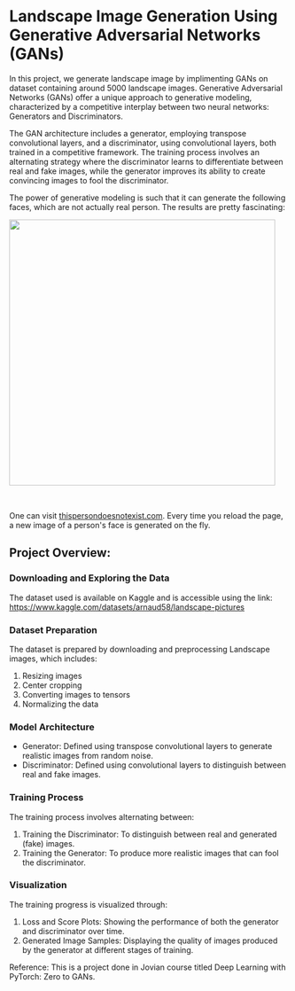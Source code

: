 # Landscape Image Generation Using Generative Adversarial Networks (GANs)

In this project, we generate landscape image by implimenting GANs on dataset containing around 5000 landscape images. Generative Adversarial Networks (GANs) offer a unique approach to generative modeling, characterized by a competitive interplay between two neural networks: Generators and Discriminators. 


The GAN architecture includes a generator, employing transpose convolutional layers, and a discriminator, using convolutional layers, both trained in a competitive framework. The training process involves an alternating strategy where the discriminator learns to differentiate between real and fake images, while the generator improves its ability to create convincing images to fool the discriminator. 

The power of generative modeling is such that it can generate the following faces, which are not actually real person. The results are pretty fascinating:

<img src="https://imgix.bustle.com/inverse/4b/17/8f/0e/cf91/4506/99c7/e6a491c5d4ac/these-people-are-not-real--they-were-produced-by-our-generator-that-allows-control-over-different-a.png" style="width:480px; margin-bottom:32px"/>

One can visit [thispersondoesnotexist.com](https://thispersondoesnotexist.com). Every time you reload the page, a new image of a person's face is generated on the fly.


## Project Overview:
### Downloading and Exploring the Data
The dataset used is available on Kaggle and is accessible using the link: https://www.kaggle.com/datasets/arnaud58/landscape-pictures

### Dataset Preparation
The dataset is prepared by downloading and preprocessing Landscape images, which includes:

1. Resizing images
2. Center cropping
3. Converting images to tensors
4. Normalizing the data


### Model Architecture
* Generator: Defined using transpose convolutional layers to generate realistic images from random noise.
* Discriminator: Defined using convolutional layers to distinguish between real and fake images.


### Training Process
The training process involves alternating between:

1. Training the Discriminator: To distinguish between real and generated (fake) images.
2. Training the Generator: To produce more realistic images that can fool the discriminator.


### Visualization
The training progress is visualized through:

1. Loss and Score Plots: Showing the performance of both the generator and discriminator over time.
2. Generated Image Samples: Displaying the quality of images produced by the generator at different stages of training.

Reference:
This is a project done in Jovian course titled Deep Learning with PyTorch: Zero to GANs.



